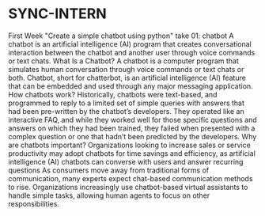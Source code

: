 # SYNC-INTERN
First Week "Create a simple chatbot using python"
take 01: chatbot
A chatbot is an artificial intelligence (AI) program that creates conversational interaction between the chatbot and another user through voice commands or text chats.
What Is a Chatbot?
A chatbot is a computer program that simulates human conversation through voice commands or text chats or both. Chatbot, short for chatterbot, is an artificial intelligence (AI) feature that can be embedded and used through any major messaging application.
How chatbots work?
Historically, chatbots were text-based, and programmed to reply to a limited set of simple queries with answers that had been pre-written by the chatbot’s developers. They operated like an interactive FAQ, and while they worked well for those specific questions and answers on which they had been trained, they failed when presented with a complex question or one that hadn’t been predicted by the developers.
Why are chatbots important?
Organizations looking to increase sales or service productivity may adopt chatbots for time savings and efficiency, as artificial intelligence (AI) chatbots can converse with users and answer recurring questions As consumers move away from traditional forms of communication, many experts expect chat-based communication methods to rise. Organizations increasingly use chatbot-based virtual assistants to handle simple tasks, allowing human agents to focus on other responsibilities.
